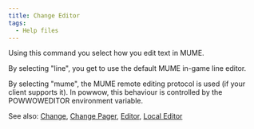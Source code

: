 ```yaml
---
title: Change Editor
tags:
  - Help files
---
```

Using this command you select how you edit text in MUME.

By selecting "line", you get to use the default MUME in-game line
editor.

By selecting "mume", the MUME remote editing protocol is used (if your
client supports it). In powwow, this behaviour is controlled by the
POWWOWEDITOR environment variable.

See also: [Change](Change "wikilink"), [Change
Pager](Change_Pager "wikilink"), [Editor](Editor "wikilink"), [Local
Editor](Local_Editor "wikilink")
